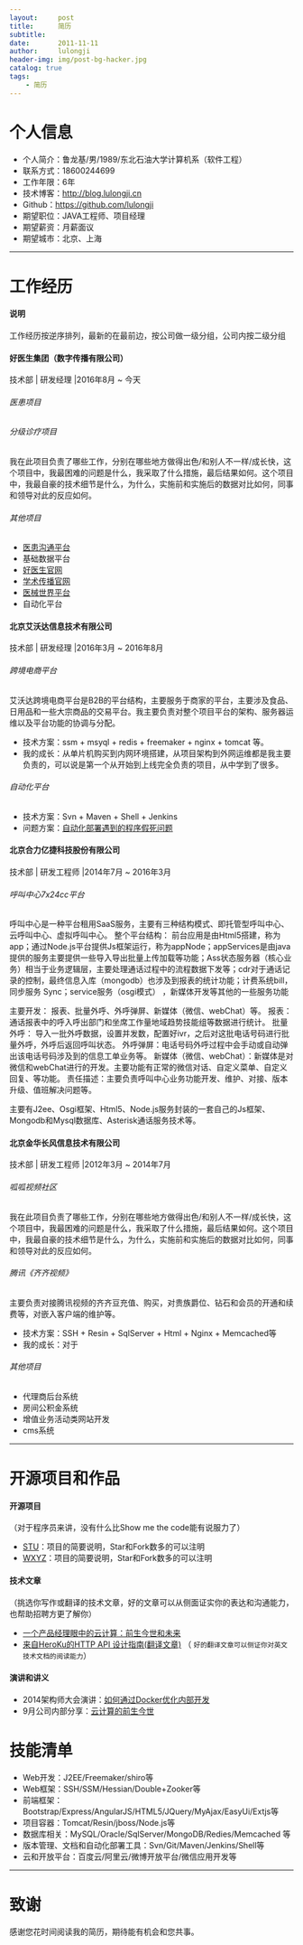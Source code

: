 ```yaml
---
layout:     post
title:      简历
subtitle:   
date:       2011-11-11
author:     lulongji
header-img: img/post-bg-hacker.jpg
catalog: true
tags:
    - 简历
---
```



# 个人信息

 - 个人简介：鲁龙基/男/1989/东北石油大学计算机系（软件工程）
 - 联系方式：18600244699 
 - 工作年限：6年
 - 技术博客：http://blog.lulongji.cn
 - Github：https://github.com/lulongji
 - 期望职位：JAVA工程师、项目经理
 - 期望薪资：月薪面议
 - 期望城市：北京、上海

---

# 工作经历

#### 说明
工作经历按逆序排列，最新的在最前边，按公司做一级分组，公司内按二级分组

#### 好医生集团（数字传播有限公司）
技术部 | 研发经理 |2016年8月 ~ 今天 

###### 医患项目 

###### 分级诊疗项目 
我在此项目负责了哪些工作，分别在哪些地方做得出色/和别人不一样/成长快，这个项目中，我最困难的问题是什么，我采取了什么措施，最后结果如何。这个项目中，我最自豪的技术细节是什么，为什么，实施前和实施后的数据对比如何，同事和领导对此的反应如何。


###### 其他项目

- [医患沟通平台]()
- 基础数据平台 
- [好医生官网](https://www.haoyisheng.com)
- [学术传播官网](http://xscb.haoyisheng.com)
- [医械世界平台](http://yx.haoyisheng.com) 
- 自动化平台

 
#### 北京艾沃达信息技术有限公司
技术部 | 研发经理 |2016年3月 ~ 2016年8月 

###### 跨境电商平台
艾沃达跨境电商平台是B2B的平台结构，主要服务于商家的平台，主要涉及食品、日用品和一些大宗商品的交易平台。我主要负责对整个项目平台的架构、服务器运维以及平台功能的协调与分配。

- 技术方案：ssm + msyql + redis + freemaker + nginx + tomcat 等。
- 我的成长：从单片机购买到内网环境搭建，从项目架构到外网运维都是我主要负责的，可以说是第一个从开始到上线完全负责的项目，从中学到了很多。

###### 自动化平台
- 技术方案：Svn + Maven + Shell + Jenkins
- 问题方案：[自动化部署遇到的程序假死问题]() 
 
#### 北京合力亿捷科技股份有限公司 
技术部 | 研发工程师 |2014年7月 ~ 2016年3月

###### 呼叫中心7x24cc平台
 呼叫中心是一种平台租用SaaS服务，主要有三种结构模式、即托管型呼叫中心、云呼叫中心、虚拟呼叫中心。
 整个平台结构： 前台应用是由Html5搭建，称为app；通过Node.js平台提供Js框架运行，称为appNode；appServices是由java提供的服务主要提供一些导入导出批量上传加载等功能；Ass状态服务器（核心业务）相当于业务逻辑层，主要处理通话过程中的流程数据下发等；cdr对于通话记录的控制，最终信息入库（mongodb）也涉及到报表的统计功能；计费系统bill，同步服务 Sync；service服务（osgi模式） ，新媒体开发等其他的一些服务功能

 主要开发：
      报表、批量外呼、外呼弹屏、新媒体（微信、webChat）等。
      报表：通话报表中的呼入呼出部门和坐席工作量地域趋势技能组等数据进行统计。
      批量外呼： 导入一批外呼数据，设置并发数，配置好ivr，之后对这批电话号码进行批量外呼，外呼后返回呼叫状态。
     外呼弹屏：电话号码外呼过程中会手动或自动弹出该电话号码涉及到的信息工单业务等。
      新媒体（微信、webChat）：新媒体是对微信和webChat进行的开发。主要功能有正常的微信对话、自定义菜单、自定义回复、等功能。
责任描述：主要负责呼叫中心业务功能开发、维护、对接、版本升级、值班解决问题等。

主要有J2ee、Osgi框架、Html5、Node.js服务封装的一套自己的Js框架、Mongodb和Mysql数据库、Asterisk通话服务技术等。


#### 北京金华长风信息技术有限公司
技术部 | 研发工程师 |2012年3月 ~ 2014年7月 

###### 呱呱视频社区
我在此项目负责了哪些工作，分别在哪些地方做得出色/和别人不一样/成长快，这个项目中，我最困难的问题是什么，我采取了什么措施，最后结果如何。这个项目中，我最自豪的技术细节是什么，为什么，实施前和实施后的数据对比如何，同事和领导对此的反应如何。


###### 腾讯《齐齐视频》

主要负责对接腾讯视频的齐齐豆充值、购买，对贵族爵位、钻石和会员的开通和续费等，对嵌入客户端的维护等。
- 技术方案：SSH + Resin + SqlServer + Html + Nginx + Memcached等
- 我的成长：对于

###### 其他项目
- 代理商后台系统
- 房间公积金系统 
- 增值业务活动类网站开发
- cms系统

---

# 开源项目和作品

#### 开源项目
（对于程序员来讲，没有什么比Show me the code能有说服力了）

 - [STU](http://github.com/yourname/projectname)：项目的简要说明，Star和Fork数多的可以注明
 - [WXYZ](http://github.com/yourname/projectname)：项目的简要说明，Star和Fork数多的可以注明

#### 技术文章
（挑选你写作或翻译的技术文章，好的文章可以从侧面证实你的表达和沟通能力，也帮助招聘方更了解你）

- [一个产品经理眼中的云计算：前生今世和未来](http://get.jobdeer.com/706.get)
- [来自HeroKu的HTTP API 设计指南(翻译文章)](http://get.jobdeer.com/343.get) （ ```好的翻译文章可以侧证你对英文技术文档的阅读能力```）

#### 演讲和讲义

- 2014架构师大会演讲：[如何通过Docker优化内部开发](http://jobdeer.com)
- 9月公司内部分享：[云计算的前生今世](http://jobdeer.com)

# 技能清单

- Web开发：J2EE/Freemaker/shiro等
- Web框架：SSH/SSM/Hessian/Double+Zooker等
- 前端框架：Bootstrap/Express/AngularJS/HTML5/JQuery/MyAjax/EasyUi/Extjs等
- 项目容器：Tomcat/Resin/jboss/Node.js等
- 数据库相关：MySQL/Oracle/SqlServer/MongoDB/Redies/Memcached 等
- 版本管理、文档和自动化部署工具：Svn/Git/Maven/Jenkins/Shell等
- 云和开放平台：百度云/阿里云/微博开放平台/微信应用开发等

---

# 致谢

感谢您花时间阅读我的简历，期待能有机会和您共事。
